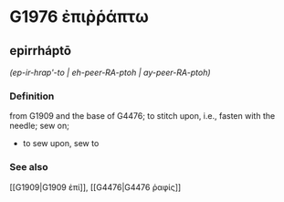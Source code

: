 # G1976 ἐπιῤῥάπτω

## epirrháptō

_(ep-ir-hrap'-to | eh-peer-RA-ptoh | ay-peer-RA-ptoh)_

### Definition

from G1909 and the base of G4476; to stitch upon, i.e., fasten with the needle; sew on; 

- to sew upon, sew to

### See also

[[G1909|G1909 ἐπί]], [[G4476|G4476 ῥαφίς]]
